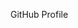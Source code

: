 GitHub Profile

<!---
Kehoez/Kehoez is a ✨ special ✨ repository because its `README.md` (this file) appears on your GitHub profile.
You can click the Preview link to take a look at your changes.
--->
